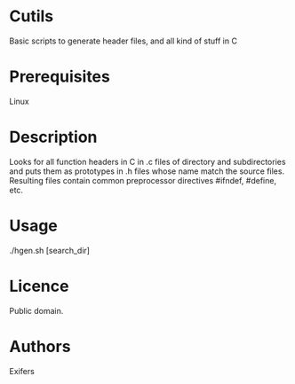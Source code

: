 # Cutils
Basic scripts to generate header files, and all kind of stuff in C

# Prerequisites
Linux

# Description
Looks for all function headers in C in .c files of directory and subdirectories
and puts them as prototypes in .h files whose name match the source files.
Resulting files contain common preprocessor directives #ifndef, #define, etc.

# Usage
./hgen.sh [search\_dir]

# Licence
Public domain.

# Authors
Exifers
